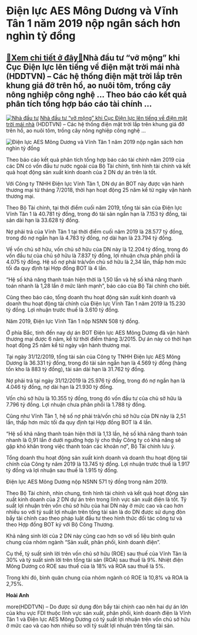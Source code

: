 Điện lực AES Mông Dương và Vĩnh Tân 1 năm 2019 nộp ngân sách hơn nghìn tỷ đồng
==============================================================================

[:gift:Xem chi tiết ở đây:gift:](https://hddtvn.com/dien-luc-aes-mong-duong-va-vinh-tan-1-nam-2019-nop-ngan-sach-hon-nghin-ty-dong/)Nhà đầu tư “vỡ mộng” khi Cục Điện lực lên tiếng về điện mặt trời mái nhà (HDDTVN) – Các hệ thống điện mặt trời lắp trên khung giá đỡ trên hồ, ao nuôi tôm, trồng cây nông nghiệp công nghệ … Theo báo cáo kết quả phân tích tổng hợp báo cáo tài chính …
--------------------------------------------------------------------------------------------------------------------------------------------------------------------------------------------------------------------------------------------------------





[![Nhà đầu tư ](https://hddtvn.com/wp-content/uploads/2021/01/1810_Ymt_mai_nha.jpg "Nhà đầu tư ")](https://haiquanonline.com.vn/nha-dau-tu-vo-mong-khi-cuc-dien-luc-len-tieng-ve-dien-mat-troi-mai-nha-132495.html "Nhà đầu tư ") 
[Nhà đầu tư “vỡ mộng” khi Cục Điện lực lên tiếng về điện mặt trời mái nhà](https://haiquanonline.com.vn/nha-dau-tu-vo-mong-khi-cuc-dien-luc-len-tieng-ve-dien-mat-troi-mai-nha-132495.html "Nhà đầu tư ") 
(HDDTVN) – Các hệ thống điện mặt trời lắp trên khung giá đỡ trên hồ, ao nuôi tôm, trồng cây nông nghiệp công nghệ …









![Điện lực AES Mông Dương và Vĩnh Tân 1 năm 2019 nộp ngân sách hơn nghìn tỷ đồng](https://hddtvn.com/wp-content/uploads/2021/01/4714_Vt.jpg "Điện lực AES Mông Dương và Vĩnh Tân 1 năm 2019 nộp ngân sách hơn nghìn tỷ đồng")



Theo báo cáo kết quả phân tích tổng hợp báo cáo tài chính năm 2019 của các DN có vốn đầu tư nước ngoài của Bộ Tài chính, tình hình tài chính và kết quả hoạt động sản xuất kinh doanh của 2 DN dự án trên là tốt.


Với Công ty TNHH Điện lực Vĩnh Tân 1, DN dự án BOT này được vận hành thương mại từ tháng 7/2018, thời hạn hoạt động 25 năm kể từ ngày vận hành thương mại.


Theo Bộ Tài chính, tại thời điểm cuối năm 2019, tổng tài sản của Điện lực Vĩnh Tân 1 là 40.781 tỷ đồng, trong đó tài sản ngắn hạn là 7.153 tỷ đồng, tài sản dài hạn là 33.628 tỷ đồng.


Nợ phải trả của Vĩnh Tân 1 tại thời điểm cuối năm 2019 là 28.577 tỷ đồng, trong đó nợ ngắn hạn là 4.783 tỷ đồng, nợ dài hạn là 23.794 tỷ đồng.


Về vốn chủ sở hữu, vốn chủ sở hữu của DN này là 12.204 tỷ đồng, trong đó vốn đầu tư của chủ sở hữu là 7.837 tỷ đồng, lợi nhuận chưa phân phối là 4.075 tỷ đồng. Hệ số nợ phải trả/vốn chủ sở hữu là 2,34 lần, thấp hơn mức tối đa quy định tại Hợp đồng BOT là 4 lần.


“Hệ số khả năng thanh toán hiện thời là 1,50 lần và hệ số khả năng thanh toán nhanh là 1,28 lần ở mức lành mạnh”, báo cáo của Bộ Tài chính cho biết.


Cũng theo báo cáo, tổng doanh thu hoạt động sản xuất kinh doanh và doanh thu hoạt động tài chính của Điện lực Vĩnh Tân 1 năm 2019 là 15.230 tỷ đồng. Lợi nhuận trước thuế là 3.610 tỷ đồng.


Năm 2019, Điện lực Vĩnh Tân 1 nộp NSNN 508 tỷ đồng.


Ở phía Bắc, tính đến nay dự án BOT Điện lực AES Mông Dương đã vận hành thương mại được 6 năm, kể từ thời điểm tháng 3/2015. Dự án này có thời hạn hoạt động 25 năm kể từ ngày vận hành thương mại.


Tại ngày 31/12/2019, tổng tài sản của Công ty TNHH Điện lực AES Mông Dương là 36.331 tỷ đồng, trong đó tài sản ngắn hạn là 4.569 tỷ đồng (hàng tồn kho là 883 tỷ đồng), tài sản dài hạn là 31.762 tỷ đồng.


Nợ phải trả tại ngày 31/12/2019 là 25.976 tỷ đồng, trong đó nợ ngắn hạn là 4.046 tỷ đồng, nợ dài hạn là 21.930 tỷ đồng.


Vốn chủ sở hữu là 10.355 tỷ đồng, trong đó vốn đầu tư của chủ sở hữu là 7.796 tỷ đồng. Lợi nhuận chưa phân phối là 1.788 tỷ đồng.


Cũng như Vĩnh Tân 1, hệ số nợ phải trả/vốn chủ sở hữu của DN này là 2,51 lần, thấp hơn mức tối đa quy định tại Hợp đồng BOT là 4 lần.


“Hệ số khả năng thanh toán hiện thời là 1,13 lần, hệ số khả năng thanh toán nhanh là 0,91 lần ở dưới ngưỡng hợp lý cho thấy Công ty có khả năng sẽ gặp khó khăn trong việc thanh toán các khoản nợ”, Bộ Tài chính lưu ý.


Tổng doanh thu hoạt động sản xuất kinh doanh và doanh thu hoạt động tài chính của Công ty năm 2019 là 13.745 tỷ đồng. Lợi nhuận trước thuế là 1.917 tỷ đồng và lợi nhuận sau thuế là 1.915 tỷ đồng.


Điện lực AES Mông Dương nộp NSNN 571 tỷ đồng trong năm 2019.


Theo Bộ Tài chính, nhìn chung, tình hình tài chính và kết quả hoạt động sản xuất kinh doanh của 2 DN dự án trên trong lĩnh vực sản xuất điện là tốt. Tỷ suất lợi nhuận trên vốn chủ sở hữu của hai DN này ở mức cao và cao hơn nhiều so với tỷ suất lợi nhuận trên tổng tài sản là do DN được sử dụng đòn bẩy tài chính cao theo pháp luật đầu tư theo hình thức đối tác công tư và theo Hợp đồng BOT ký với Bộ Công Thương.


Khả năng sinh lời của 2 DN này cũng cao hơn so với số liệu bình quân chung của nhóm ngành “Sản xuất, phân phối, kinh doanh điện”.


Cụ thể, tỷ suất sinh lời trên vốn chủ sở hữu (ROE) sau thuế của Vĩnh Tân là 30% và tỷ suất sinh lời trên tổng tài sản (ROA) sau thuế là 9%. Nhiệt điện Mông Dương có ROE sau thuế của là 18% và ROA sau thuế là 5%.


Trong khi đó, bình quân chung của nhóm ngành có ROE là 10,8% và ROA là 2,75%.




**Hoài Anh**



more(HDDTVN) – Do được sử dụng đòn bẩy tài chính cao nên hai dự án lớn của khu vực FDI thuộc lĩnh vực sản xuất, phân phối, kinh doanh điện là Vĩnh Tân 1 và Điện lực AES Mông Dương có tỷ suất lợi nhuận trên vốn chủ sở hữu ở mức cao và cao hơn nhiều so với tỷ suất lợi nhuận trên tổng tài sản.

